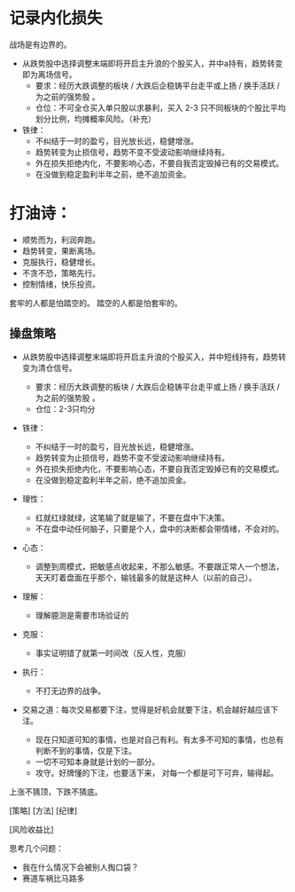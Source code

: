 # 记录内化损失

战场是有边界的。

- 从跌势股中选择调整末端即将开启主升浪的个股买入，并中a持有，趋势转变即为离场信号。
  - 要求：经历大跌调整的板块 / 大跌后企稳铸平台走平或上扬 / 换手活跃 / 为之前的强势股 。
  - 仓位：不可全仓买入单只股以求暴利，买入 2-3 只不同板块的个股比平均划分比例，均摊概率风险。（补充）
- 铁律：
  - 不纠结于一时的盈亏，目光放长远，稳健增涨。
  - 趋势转变为止损信号，趋势不变不受波动影响继续持有。
  - 外在损失拒绝内化，不要影响心态，不要自我否定毁掉已有的交易模式。
  - 在没做到稳定盈利半年之前，绝不追加资金。


# 打油诗：

- 顺势而为，利润奔跑。
- 趋势转变，果断离场。
- 克服执行，稳健增长。
- 不贪不恐，策略先行。
- 控制情绪，快乐投资。

套牢的人都是怕踏空的。
踏空的人都是怕套牢的。

## 操盘策略

- 从跌势股中选择调整末端即将开启主升浪的个股买入，并中短线持有，趋势转变为清仓信号。
  - 要求：经历大跌调整的板块 / 大跌后企稳铸平台走平或上扬 / 换手活跃 / 为之前的强势股 。
  - 仓位：2-3只均分
- 铁律：

  - 不纠结于一时的盈亏，目光放长远，稳健增涨。
  - 趋势转变为止损信号，趋势不变不受波动影响继续持有。
  - 外在损失拒绝内化，不要影响心态，不要自我否定毁掉已有的交易模式。
  - 在没做到稳定盈利半年之前，绝不追加资金。

- 理性：
  - 红就红绿就绿，这笔输了就是输了，不要在盘中下决策。
  - 不在盘中动任何脑子，只要是个人，盘中的决断都会带情绪，不会对的。
- 心态：
  - 调整到周模式，把敏感点收起来，不那么敏感。不要跟正常人一个想法，天天盯着盘面在乎那个，输钱最多的就是这种人（以前的自己）。
- 理解：
  - 理解臆测是需要市场验证的
- 克服：
  - 事实证明错了就第一时间改（反人性，克服）
- 执行：
  - 不打无边界的战争。
- 交易之道：每次交易都要下注，觉得是好机会就要下注，机会越好越应该下注。
  - 现在只知道可知的事情，也是对自己有利。有太多不可知的事情，也总有判断不到的事情，仅是下注。
  - 一切不可知本身就是计划的一部分。
  - 攻守。好牌懂的下注，也要活下来， 对每一个都是可下可弃，输得起。

上涨不猜顶，下跌不猜底。

[策略] [方法] [纪律]

[风险收益比]


思考几个问题：  
- 我在什么情况下会被别人掏口袋？
- 赛道车祸比马路多